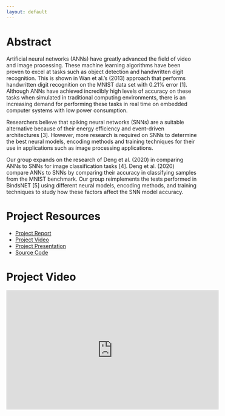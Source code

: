 ```yaml
---
layout: default
---
```

# Abstract

Artificial neural networks (ANNs) have greatly advanced the field of video and image processing. These machine learning algorithms have been proven to excel at tasks such as object detection and handwritten digit recognition. This is shown in Wan et al.’s (2013) approach that performs handwritten digit recognition on the MNIST data set with 0.21% error [1]. Although ANNs have achieved incredibly high levels of accuracy on these tasks when simulated in traditional computing environments, there is an increasing demand for performing these tasks in real time on embedded computer systems with low power consumption. 

Researchers believe that spiking neural networks (SNNs) are a suitable alternative because of their energy efficiency and event-driven architectures [3]. However, more research is required on SNNs to determine the best neural models, encoding methods and training techniques for their use in applications such as image processing applications.

Our group expands on the research of Deng et al. (2020) in comparing ANNs to SNNs for image classification tasks [4]. Deng et al. (2020) compare ANNs to SNNs by comparing their accuracy in classifying samples from the MNIST benchmark. Our group reimplements the tests performed in BindsNET [5] using different neural models, encoding methods, and training techniques to study how these factors affect the SNN model accuracy.

# Project Resources
- [Project Report]()
- [Project Video](https://www.youtube.com/watch?v=yVP_vmSdnkg)
- [Project Presentation](./resources/snn_presentation.pdf)
- [Source Code](https://github.com/oshears/adv-ml-2020-snn-project)

# Project Video
<iframe width="560" height="315" src="https://www.youtube.com/embed/yVP_vmSdnkg" frameborder="0" allow="accelerometer; autoplay; clipboard-write; encrypted-media; gyroscope; picture-in-picture" allowfullscreen></iframe>
